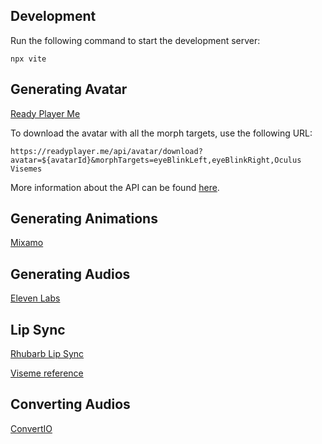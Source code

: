 ## Development

Run the following command to start the development server:

```
npx vite
```

## Generating Avatar

[Ready Player Me](https://readyplayer.me/)

To download the avatar with all the morph targets, use the following URL:

```
https://readyplayer.me/api/avatar/download?avatar=${avatarId}&morphTargets=eyeBlinkLeft,eyeBlinkRight,Oculus Visemes
```

More information about the API can be found [here](https://docs.readyplayer.me/ready-player-me/api-reference/rest-api/avatars/get-3d-avatars).

## Generating Animations

[Mixamo](https://www.mixamo.com/#/)

## Generating Audios

[Eleven Labs](https://elevenlabs.io/speech-synthesis)

## Lip Sync

[Rhubarb Lip Sync](https://github.com/DanielSWolf/rhubarb-lip-sync)

[Viseme reference](http://www.zxthex.com/Viseme%20Reference%20_%20Oculus%20Developers.html)

## Converting Audios

[ConvertIO](https://convertio.co/)
